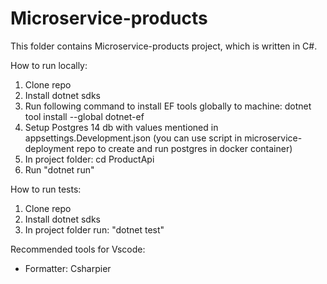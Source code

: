 # Microservice-products

This folder contains Microservice-products project, which is written in C#.

How to run locally:

1. Clone repo
2. Install dotnet sdks
3. Run following command to install EF tools globally to machine: dotnet tool install --global dotnet-ef
4. Setup Postgres 14 db with values mentioned in appsettings.Development.json (you can use script in microservice-deployment repo to create and run postgres in docker container)
5. In project folder: cd ProductApi
6. Run "dotnet run"

How to run tests:

1. Clone repo
2. Install dotnet sdks
3. In project folder run: "dotnet test"

Recommended tools for Vscode:

- Formatter: Csharpier
